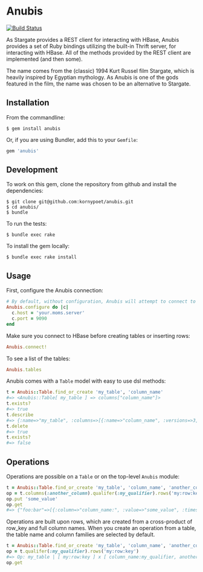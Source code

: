 # Anubis

[![Build Status](https://travis-ci.org/kornypoet/anubis.png)](https://travis-ci.org/kornypoet/anubis)

As Stargate provides a REST client for interacting with HBase, Anubis provides a set of Ruby bindings utilizing the built-in Thrift server, for interacting with HBase. All of the methods provided by the REST client are implemented (and then some).

The name comes from the (classic) 1994 Kurt Russel film Stargate, which is heavily inspired by Egyptian mythology. As Anubis is one of the gods featured in the film, the name was chosen to be an alternative to Stargate.

## Installation

From the commandline:

`$ gem install anubis`

Or, if you are using Bundler, add this to your `Gemfile`:

```ruby
gem 'anubis'
```

## Development

To work on this gem, clone the repository from github and install the dependencies:

```
$ git clone git@github.com:kornypoet/anubis.git
$ cd anubis/
$ bundle
```

To run the tests:

`$ bundle exec rake`

To install the gem locally:

`$ bundle exec rake install`

## Usage

First, configure the Anubis connection:

```ruby
# By default, without configuration, Anubis will attempt to connect to localhost at port 9090	
Anubis.configure do |c|
  c.host = 'your.moms.server'
  c.port = 9090	  
end
```

Make sure you connect to HBase before creating tables or inserting rows:

```ruby
Anubis.connect!
```

To see a list of the tables:

```ruby
Anubis.tables	
```

Anubis comes with a `Table` model with easy to use dsl methods:

```ruby
t = Anubis::Table.find_or_create 'my_table', 'column_name'
#=> <Anubis::Table[ my_table ] => columns["column_name"]>
t.exists?
#=> true
t.describe
#=> {:name=>"my_table", :columns=>[{:name=>"column_name", :versions=>3, :compression=>"NONE", :in_memory=>false, :ttl=>-1, :cached=>false, :bloom_filter=>{:type=>"NONE", :vector_size=>0, :hashes=>0}}]}
t.delete
#=> true
t.exists?
#=> false
```

## Operations

Operations are possible on a `Table` or on the top-level `Anubis` module:

```ruby
t = Anubis::Table.find_or_create 'my_table', 'column_name', 'another_column'
op = t.columns(:another_column).qualifer(:my_qualifier).rows('my:row:key')
op.put 'some_value'
op.get
#=> {"foo:bar"=>[{:column=>"column_name:", :value=>"some_value", :timestamp=>1361293380609}]}
```

Operations are built upon rows, which are created from a cross-product of row_key and full column names. When you create an operation from a table, the table name and column families are selected by default.

```ruby
t = Anubis::Table.find_or_create 'my_table', 'column_name', 'another_column'
op = t.qualifer(:my_qualifier).rows('my:row:key')
#=> Op: my_table | [ my:row:key ] x [ column_name:my_qualifier, another_column:my_qualifier ]
op.get
```
